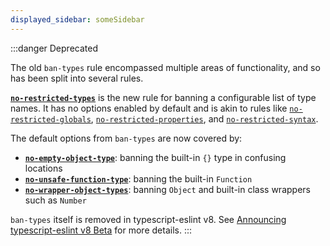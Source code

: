 ```yaml
---
displayed_sidebar: someSidebar
---
```


:::danger Deprecated

The old `ban-types` rule encompassed multiple areas of functionality, and so has been split into several rules.

**[`no-restricted-types`](./no-restricted-types.mdx)** is the new rule for banning a configurable list of type names.
It has no options enabled by default and is akin to rules like [`no-restricted-globals`](https://eslint.org/docs/latest/rules/no-restricted-globals), [`no-restricted-properties`](https://eslint.org/docs/latest/rules/no-restricted-properties), and [`no-restricted-syntax`](https://eslint.org/docs/latest/rules/no-restricted-syntax).

The default options from `ban-types` are now covered by:

- **[`no-empty-object-type`](./no-empty-object-type.mdx)**: banning the built-in `{}` type in confusing locations
- **[`no-unsafe-function-type`](./no-unsafe-function-type.mdx)**: banning the built-in `Function`
- **[`no-wrapper-object-types`](./no-wrapper-object-types.mdx)**: banning `Object` and built-in class wrappers such as `Number`

`ban-types` itself is removed in typescript-eslint v8.
See [Announcing typescript-eslint v8 Beta](/blog/announcing-typescript-eslint-v8-beta) for more details.
:::

<!-- This doc file has been left on purpose because `ban-types` is a well-known
rule. This exists to help direct people to the replacement rules.

Note that there is no actual way to get to this page in the normal navigation,
so end-users will only be able to get to this page from the search bar. -->
